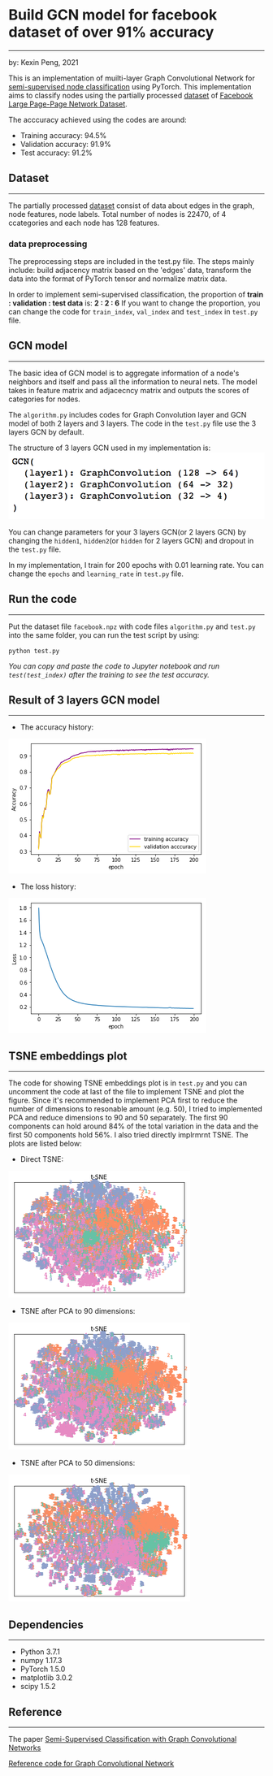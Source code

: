 # Build GCN model for facebook dataset of over 91% accuracy
***
by: Kexin Peng, 2021

This is an implementation of muilti-layer Graph Convolutional Network for [semi-supervised node classification](https://arxiv.org/abs/1609.02907) using PyTorch. This implementation aims to classify nodes using the partially processed [dataset](https://graphmining.ai/datasets/ptg/facebook.npz) of [Facebook Large Page-Page Network Dataset](https://snap.stanford.edu/data/facebook-large-page-page-network.html). 

The acccuracy achieved using the codes are around:
* Training accuracy: 94.5%
* Validation accuracy: 91.9%
* Test accuracy: 91.2%

## Dataset
***
The partially processed [dataset](https://graphmining.ai/datasets/ptg/facebook.npz) consist of data about edges in the graph, node features, node labels. Total number of nodes is 22470, of 4 ccategories and each node has 128 features.

### data preprocessing
The preprocessing steps are included in the test.py file. The steps mainly include: build adjacency matrix based on the 'edges' data, transform the data into the format of PyTorch tensor and normalize matrix data.

In order to implement semi-supervised classification, the proportion of **train : validation : test data** is: **2 : 2 : 6**
If you want to change the proportion, you can change the code for `train_index`, `val_index` and `test_index` in `test.py` file.

## GCN model
***
The basic idea of GCN model is to aggregate information of a node's neighbors and itself and pass all the information to neural nets. The model takes in feature matrix and adjacecncy matrix and outputs the scores of categories for nodes.

The `algorithm.py` includes codes for Graph Convolution layer and GCN model of both 2 layers and 3 layers. The code in the `test.py` file use the 3 layers GCN by default.

The structure of 3 layers GCN used in my implementation is:
![3 layers GCN](./images/GCN-3l_structure.png)

You can change parameters for your 3 layers GCN(or 2 layers GCN) by changing the `hidden1`, `hidden2`(or `hidden` for 2 layers GCN) and dropout in the `test.py` file.

In my implementation, I train for 200 epochs with 0.01 learning rate. You can change the `epochs` and `learning_rate` in `test.py` file.

## Run the code
***
Put the dataset file `facebook.npz` with code files `algorithm.py` and `test.py` into the same folder, you can run the test script by using:
```
python test.py
```
*You can copy and paste the code to Jupyter notebook and run `test(test_index)` after the training to see the test accuracy.*

## Result of 3 layers GCN model
***
- The accuracy history:

![accuracy](./images/accuracy.png)

- The loss history:

![loss](./images/loss.png)

## TSNE embeddings plot
***
The code for showing TSNE embeddings plot is in `test.py` and you can uncomment the code at last of the file to implement TSNE and plot the figure. Since it's recommended to implement PCA first to reduce the number of dimensions to resonable amount (e.g. 50), I tried to implemented PCA and reduce dimensions to 90 and 50 separately. The first 90 components can hold around 84% of the total variation in the data and the first 50 components hold 56%. I also tried directly implrmrnt TSNE. The plots are listed below:
- Direct TSNE:

![tsne](./images/tsne.png)

- TSNE after PCA to 90 dimensions:

![tsne90](./images/tsne90.png)

- TSNE after PCA to 50 dimensions:

![tsne_pca50](./images/tsne_pca50.png)

## Dependencies
***
- Python 3.7.1
- numpy 1.17.3
- PyTorch 1.5.0
- matplotlib 3.0.2
- scipy 1.5.2

## Reference
***
The paper [Semi-Supervised Classification with Graph Convolutional Networks](https://arxiv.org/abs/1609.02907)

[Reference code for Graph Convolutional Network](https://github.com/tkipf/pygcn/tree/1600b5b748b3976413d1e307540ccc62605b4d6d)
